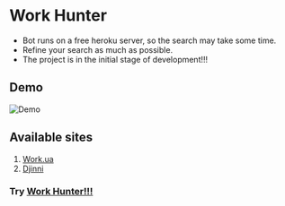 # Work Hunter

- Bot runs on a free heroku server, so the search may take some time.
- Refine your search as much as possible.
- The project is in the initial stage of development!!!

## Demo

![Demo](https://github.com/oleh312/work-hunter/blob/master/assets/demo.gif)

## Available sites

1) <a  href="https://www.work.ua/">Work.ua</a>
2) <a  href="https://djinni.co/">Djinni</a>

### Try <a  href="http://t.me/WorkHunerBot">Work Hunter!!!</a> 